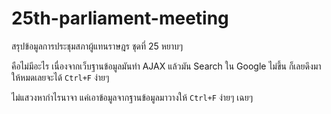 # 25th-parliament-meeting

สรุปข้อมูลการประชุมสภาผู้แทนราษฎร ชุดที่ 25 หยาบๆ

คือไม่มีอะไร เนื่องจากเว็บฐานข้อมูลมันทำ AJAX แล้วมัน Search ใน Google ไม่ขึ้น ก็เลยดึงมาให้หมดเลยจะได้ `Ctrl+F` ง่ายๆ

ไม่แสวงหากำไรนาจา แค่เอาข้อมูลจากฐานข้อมูลมาวางให้ `Ctrl+F` ง่ายๆ เฉยๆ

